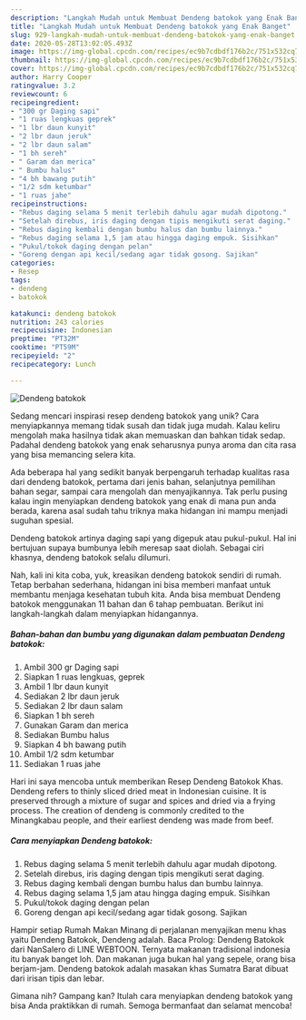 ```yaml
---
description: "Langkah Mudah untuk Membuat Dendeng batokok yang Enak Banget"
title: "Langkah Mudah untuk Membuat Dendeng batokok yang Enak Banget"
slug: 929-langkah-mudah-untuk-membuat-dendeng-batokok-yang-enak-banget
date: 2020-05-28T13:02:05.493Z
image: https://img-global.cpcdn.com/recipes/ec9b7cdbdf176b2c/751x532cq70/dendeng-batokok-foto-resep-utama.jpg
thumbnail: https://img-global.cpcdn.com/recipes/ec9b7cdbdf176b2c/751x532cq70/dendeng-batokok-foto-resep-utama.jpg
cover: https://img-global.cpcdn.com/recipes/ec9b7cdbdf176b2c/751x532cq70/dendeng-batokok-foto-resep-utama.jpg
author: Harry Cooper
ratingvalue: 3.2
reviewcount: 6
recipeingredient:
- "300 gr Daging sapi"
- "1 ruas lengkuas geprek"
- "1 lbr daun kunyit"
- "2 lbr daun jeruk"
- "2 lbr daun salam"
- "1 bh sereh"
- " Garam dan merica"
- " Bumbu halus"
- "4 bh bawang putih"
- "1/2 sdm ketumbar"
- "1 ruas jahe"
recipeinstructions:
- "Rebus daging selama 5 menit terlebih dahulu agar mudah dipotong."
- "Setelah direbus, iris daging dengan tipis mengikuti serat daging."
- "Rebus daging kembali dengan bumbu halus dan bumbu lainnya."
- "Rebus daging selama 1,5 jam atau hingga daging empuk. Sisihkan"
- "Pukul/tokok daging dengan pelan"
- "Goreng dengan api kecil/sedang agar tidak gosong. Sajikan"
categories:
- Resep
tags:
- dendeng
- batokok

katakunci: dendeng batokok 
nutrition: 243 calories
recipecuisine: Indonesian
preptime: "PT32M"
cooktime: "PT59M"
recipeyield: "2"
recipecategory: Lunch

---
```



![Dendeng batokok](https://img-global.cpcdn.com/recipes/ec9b7cdbdf176b2c/751x532cq70/dendeng-batokok-foto-resep-utama.jpg)

Sedang mencari inspirasi resep dendeng batokok yang unik? Cara menyiapkannya memang tidak susah dan tidak juga mudah. Kalau keliru mengolah maka hasilnya tidak akan memuaskan dan bahkan tidak sedap. Padahal dendeng batokok yang enak seharusnya punya aroma dan cita rasa yang bisa memancing selera kita.

Ada beberapa hal yang sedikit banyak berpengaruh terhadap kualitas rasa dari dendeng batokok, pertama dari jenis bahan, selanjutnya pemilihan bahan segar, sampai cara mengolah dan menyajikannya. Tak perlu pusing kalau ingin menyiapkan dendeng batokok yang enak di mana pun anda berada, karena asal sudah tahu triknya maka hidangan ini mampu menjadi suguhan spesial.

Dendeng batokok artinya daging sapi yang digepuk atau pukul-pukul. Hal ini bertujuan supaya bumbunya lebih meresap saat diolah. Sebagai ciri khasnya, dendeng batokok selalu dilumuri.


Nah, kali ini kita coba, yuk, kreasikan dendeng batokok sendiri di rumah. Tetap berbahan sederhana, hidangan ini bisa memberi manfaat untuk membantu menjaga kesehatan tubuh kita. Anda bisa membuat Dendeng batokok menggunakan 11 bahan dan 6 tahap pembuatan. Berikut ini langkah-langkah dalam menyiapkan hidangannya.

<!--inarticleads1-->

##### Bahan-bahan dan bumbu yang digunakan dalam pembuatan Dendeng batokok:

1. Ambil 300 gr Daging sapi
1. Siapkan 1 ruas lengkuas, geprek
1. Ambil 1 lbr daun kunyit
1. Sediakan 2 lbr daun jeruk
1. Sediakan 2 lbr daun salam
1. Siapkan 1 bh sereh
1. Gunakan  Garam dan merica
1. Sediakan  Bumbu halus
1. Siapkan 4 bh bawang putih
1. Ambil 1/2 sdm ketumbar
1. Sediakan 1 ruas jahe


Hari ini saya mencoba untuk memberikan Resep Dendeng Batokok Khas. Dendeng refers to thinly sliced dried meat in Indonesian cuisine. It is preserved through a mixture of sugar and spices and dried via a frying process. The creation of dendeng is commonly credited to the Minangkabau people, and their earliest dendeng was made from beef. 

<!--inarticleads2-->

##### Cara menyiapkan Dendeng batokok:

1. Rebus daging selama 5 menit terlebih dahulu agar mudah dipotong.
1. Setelah direbus, iris daging dengan tipis mengikuti serat daging.
1. Rebus daging kembali dengan bumbu halus dan bumbu lainnya.
1. Rebus daging selama 1,5 jam atau hingga daging empuk. Sisihkan
1. Pukul/tokok daging dengan pelan
1. Goreng dengan api kecil/sedang agar tidak gosong. Sajikan


Hampir setiap Rumah Makan Minang di perjalanan menyajikan menu khas yaitu Dendeng Batokok, Dendeng adalah. Baca Prolog: Dendeng Batokok dari NanSalero di LINE WEBTOON. Ternyata makanan tradisional indonesia itu banyak banget loh. Dan makanan juga bukan hal yang sepele, orang bisa berjam-jam. Dendeng batokok adalah masakan khas Sumatra Barat dibuat dari irisan tipis dan lebar. 

Gimana nih? Gampang kan? Itulah cara menyiapkan dendeng batokok yang bisa Anda praktikkan di rumah. Semoga bermanfaat dan selamat mencoba!
